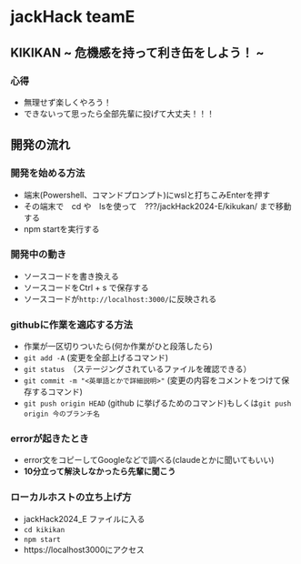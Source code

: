 # jackHack teamE

## KIKIKAN ~ 危機感を持って利き缶をしよう！ ~

### 心得
- 無理せず楽しくやろう！
- できないって思ったら全部先輩に投げて大丈夫！！！

## 開発の流れ

### 開発を始める方法
- 端末(Powershell、コマンドプロンプト)にwslと打ちこみEnterを押す
- その端末で　cd や　lsを使って　???/jackHack2024-E/kikukan/ まで移動する
- npm startを実行する

### 開発中の動き
- ソースコードを書き換える
- ソースコードをCtrl + s で保存する
- ソースコードが`http://localhost:3000/`に反映される

### githubに作業を適応する方法
- 作業が一区切りついたら(何か作業がひと段落したら)
- `git add -A` (変更を全部上げるコマンド)
- `git status`　（ステージングされているファイルを確認できる）
- `git commit -m "<英単語とかで詳細説明>"` (変更の内容をコメントをつけて保存するコマンド)
- `git push origin HEAD` (github に挙げるためのコマンド)もしくは`git push origin 今のブランチ名`

### errorが起きたとき
- error文をコピーしてGoogleなどで調べる(claudeとかに聞いてもいい)
- **10分立って解決しなかったら先輩に聞こう**

### ローカルホストの立ち上げ方
- jackHack2024_E ファイルに入る
- `cd kikikan`
- `npm start`
- https://localhost3000にアクセス 
